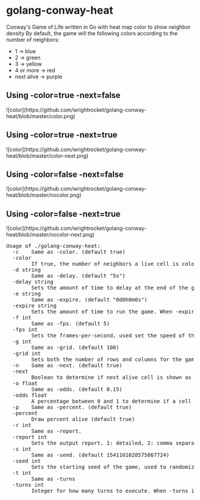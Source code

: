 # golang-conway-heat
Conway's Game of Life written in Go with heat map color to show neighbor density 
By default, the game will the following colors according to the number of neighbors:
<br>
<ul>
<li>1 -> blue
<li>2 -> green
<li>3 -> yellow
<li>4 or more -> red
<li>next alive -> purple
</ul>
<h2>Using -color=true -next=false</h2>
![color](https://github.com/wrightrocket/golang-conway-heat/blob/master/color.png)
<h2>Using -color=true -next=true</h2>
![color](https://github.com/wrightrocket/golang-conway-heat/blob/master/color-next.png)
<h2>Using -color=false -next=false</h2>
![color](https://github.com/wrightrocket/golang-conway-heat/blob/master/nocolor.png)
<h2>Using -color=false -next=true</h2>
![color](https://github.com/wrightrocket/golang-conway-heat/blob/master/nocolor-next.png)
<br>

<pre>
Usage of ./golang-conway-heat:
  -c	Same as -color. (default true)
  -color
    	If true, the number of neighbors a live cell is colored red > 3, yellow = 3, green = 2, and blue = 1. If false, then live cells will appear white. (default true)
  -d string
    	Same as -delay. (default "5s")
  -delay string
    	Sets the amount of time to delay at the end of the game. (default "5s")
  -e string
    	Same as -expire. (default "0d0h0m0s")
  -expire string
    	Sets the amount of time to run the game. When -expire is a zero duration, it removes any time constraint. (default "0d0h0m0s")
  -f int
    	Same as -fps. (default 5)
  -fps int
    	Sets the frames-per-second, used set the speed of the simulation. (default 5)
  -g int
    	Same as -grid. (default 100)
  -grid int
    	Sets both the number of rows and columns for the game grid. (default 100)
  -n	Same as -next. (default true)
  -next
    	Boolean to determine if next alive cell is shown as a purple color.  (default true)
  -o float
    	Same as -odds. (default 0.15)
  -odds float
    	A percentage between 0 and 1 to determine if a cell starts alive. For example, 0.15 means each cell has a 15% chance of starting alive. (default 0.15)
  -p	Same as -percent. (default true)
  -percent
    	Draw percent alive (default true)
  -r int
    	Same as -report.
  -report int
    	Sets the output report. 1: detailed, 2: comma separated, 3: space separated, 4: round number and alive percentage. The default is no output.
  -s int
    	Same as -seed. (default 1541101028575867724)
  -seed int
    	Sets the starting seed of the game, used to randomize the initial state. (default 1541101028575867724)
  -t int
    	Same as -turns
  -turns int
    	Integer for how many turns to execute. When -turns is zero, it removes any constraint on the number of turns.

</pre>
